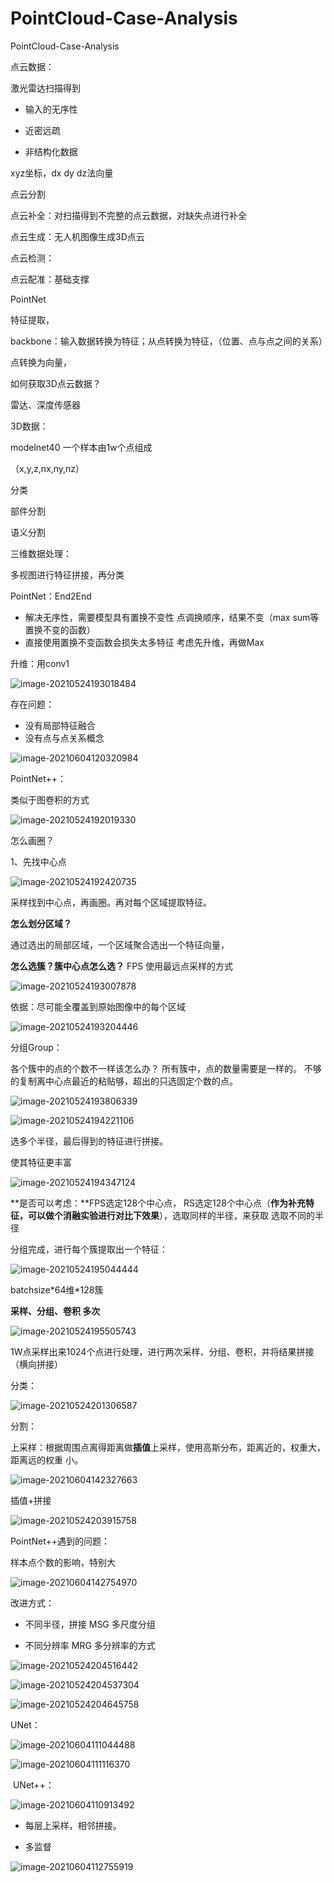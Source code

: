 # PointCloud-Case-Analysis
PointCloud-Case-Analysis

点云数据：

激光雷达扫描得到

- 输入的无序性

- 近密远疏
- 非结构化数据

xyz坐标，dx dy dz法向量



点云分割

点云补全：对扫描得到不完整的点云数据，对缺失点进行补全

点云生成：无人机图像生成3D点云

点云检测：

点云配准：基础支撑



PointNet

特征提取，

backbone：输入数据转换为特征；从点转换为特征，（位置、点与点之间的关系）

点转换为向量，



如何获取3D点云数据？

雷达、深度传感器

3D数据：

modelnet40   一个样本由1w个点组成

（x,y,z,nx,ny,nz）



分类

部件分割

语义分割



三维数据处理：

多视图进行特征拼接，再分类



PointNet：End2End

- 解决无序性，需要模型具有置换不变性      点调换顺序，结果不变（max  sum等置换不变的函数）
- 直接使用置换不变函数会损失太多特征    考虑先升维，再做Max

升维：用conv1

![image-20210524193018484](img/image-20210524193018484.png)



存在问题：

- 没有局部特征融合
- 没有点与点关系概念

![image-20210604120320984](img/image-20210604120320984.png)

PointNet++：

类似于图卷积的方式

![image-20210524192019330](img/image-20210524192019330.png)

怎么画圈？

1、先找中心点

![image-20210524192420735](img/image-20210524192420735.png)



采样找到中心点，再画圈。再对每个区域提取特征。



**怎么划分区域？**

通过选出的局部区域，一个区域聚合选出一个特征向量，

**怎么选簇？簇中心点怎么选？**  FPS 使用最远点采样的方式

![image-20210524193007878](img/image-20210524193007878.png)

依据：尽可能全覆盖到原始图像中的每个区域

![image-20210524193204446](img/image-20210524193204446.png)



分组Group：

各个簇中的点的个数不一样该怎么办？    所有簇中，点的数量需要是一样的。 不够的复制离中心点最近的粘贴够，超出的只选固定个数的点。

![image-20210524193806339](img/image-20210524193806339.png)





![image-20210524194221106](img/image-20210524194221106.png)

选多个半径，最后得到的特征进行拼接。

使其特征更丰富

![image-20210524194347124](img/image-20210524194347124.png)

**是否可以考虑：**FPS选定128个中心点， RS选定128个中心点（**作为补充特征，可以做个消融实验进行对比下效果**），选取同样的半径，来获取     选取不同的半径



分组完成，进行每个簇提取出一个特征：

![image-20210524195044444](img/image-20210524195044444.png)

batchsize\*64维\*128簇





**采样、分组、卷积   多次**

![image-20210524195505743](img/image-20210524195505743.png)

1W点采样出来1024个点进行处理，进行两次采样、分组、卷积，并将结果拼接（横向拼接）



分类：

![image-20210524201306587](img/image-20210524201306587.png)



分割：

上采样：根据周围点离得距离做**插值**上采样，使用高斯分布，距离近的，权重大，距离远的权重 小。

![image-20210604142327663](img/image-20210604142327663.png)

插值+拼接

![image-20210524203915758](img/image-20210524203915758.png)





PointNet++遇到的问题：

样本点个数的影响，特别大

![image-20210604142754970](img/image-20210604142754970.png)

改进方式：

- 不同半径，拼接  MSG   多尺度分组

- 不同分辨率   MRG 多分辨率的方式

![image-20210524204516442](img/image-20210524204516442.png)

![image-20210524204537304](img/image-20210524204537304.png)



![image-20210524204645758](img/image-20210524204645758.png)



UNet：

![image-20210604111044488](img/image-20210604111044488.png)

![image-20210604111116370](img/image-20210604111116370.png)

​	UNet++：

![image-20210604110913492](img/image-20210604110913492.png)

- 每层上采样，相邻拼接。

- 多监督

![image-20210604112755919](img/image-20210604112755919.png)

